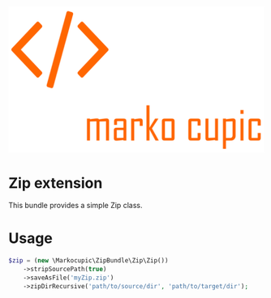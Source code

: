 ![Alt text](src/Resources/public/logo.png?raw=true "logo")


# Zip extension
This bundle provides a simple Zip class.

# Usage
```php
$zip = (new \Markocupic\ZipBundle\Zip\Zip())
    ->stripSourcePath(true)
    ->saveAsFile('myZip.zip')
    ->zipDirRecursive('path/to/source/dir', 'path/to/target/dir');
```

